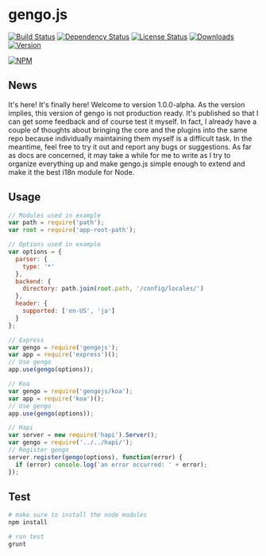 gengo.js  
========

[![Build Status](https://travis-ci.org/iwatakeshi/gengojs.svg?branch=master)](https://travis-ci.org/iwatakeshi/gengojs)  [![Dependency Status](https://david-dm.org/iwatakeshi/gengojs.png)](https://github.com/iwatakeshi/gengojs/blob/master/package.json) [![License Status](http://img.shields.io/npm/l/gengojs.svg)](https://github.com/iwatakeshi/gengojs/blob/master/LICENSE) [![Downloads](http://img.shields.io/npm/dm/gengojs.svg)]() [![Version](http://img.shields.io/npm/v/gengojs.svg)]()

[![NPM](https://nodei.co/npm/gengojs.png?downloads=true&downloadRank=true&stars=true)](https://nodei.co/npm/gengojs/)

## News
It's here! It's finally here! Welcome to version 1.0.0-alpha. As the version implies, this version of gengo is not production ready. It's published so that I can get some feedback and of course test it myself. In fact, I already have a couple of thoughts about bringing the core and the plugins into the same repo because individually maintaining them myself is a difficult task. In the meantime, feel free to try it out and report any bugs or suggestions. As far as docs are concerned, it may take a while for me to write as I try to organize everything up and make gengo.js simple enough to extend and make it the best i18n module for Node.

## Usage

```javascript
// Modules used in example
var path = require('path');
var root = require('app-root-path');

// Options used in example
var options = {
  parser: {
    type: '*'
  },
  backend: {
    directory: path.join(root.path, '/config/locales/')
  },
  header: {
    supported: ['en-US', 'ja']
  }
};

// Express
var gengo = require('gengojs');
var app = require('express')();
// Use gengo
app.use(gengo(options));

// Koa
var gengo = require('gengojs/koa');
var app = require('koa')();
// Use gengo
app.use(gengo(options));

// Hapi
var server = new require('hapi').Server();
var gengo = require('../../hapi/');
// Register gengo
server.register(gengo(options), function(error) {
  if (error) console.log('an error occurred: ' + error);
});

```

## Test

```bash
# make sure to install the node modules
npm install

# run test
grunt
```